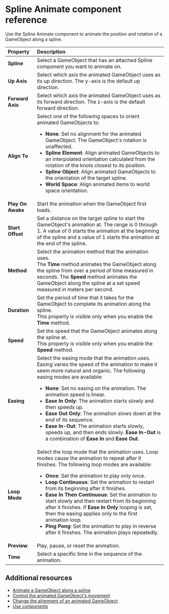 # Spline Animate component reference

Use the Spline Animate component to animate the position and rotation of a GameObject along a spline.


| **Property**          | **Description**           |
| :-------------------- | :------------------------ |
| **Spline** | Select a GameObject that has an attached Spline component you want to animate on. |
| **Up Axis**  | Select which axis the animated GameObject uses as its up direction. The y-axis is the default up direction.   |
| **Forward Axis** | Select which axis the animated GameObject uses as its forward direction. The z-axis is the default forward direction.  |
| **Align To**  | Select one of the following spaces to orient animated GameObjects to: </br> <ul><li>**None**: Set no alignment for the animated GameObject. The GameObject's rotation is unaffected. </li><li>**Spline Element**: Align animated GameObjects to an interpolated orientation calculated from the rotation of the knots closest to its position.</li> <li>**Spline Object**: Align animated GameObjects to the orientation of the target spline.</li> <li>**World Space**: Align animated items to world space orientation. </li> |
| **Play On Awake**  | Start the animation when the GameObject first loads. |
| **Start Offset**  | Set a distance on the target spline to start the GameObject's animation at. The range is 0 through 1. A value of 0 starts the animation at the beginning of the spline and a value of 1 starts the animation at the end of the spline. |
| **Method** | Select the animation method that the animation uses. </br> The **Time** method animates the GameObject along the spline from over a period of time measured in seconds. The **Speed** method animates the GameObject along the spline at a set speed measured in meters per second.  |
| **Duration**  | Set the period of time that it takes for the GameObject to complete its animation along the spline. </br> This property is visible only when you enable the **Time** method. |
| **Speed** | Set the speed that the GameObject animates along the spline at.  </br> This property is visible only when you enable the **Speed** method.   |
| **Easing** | Select the easing mode that the animation uses. Easing varies the speed of the animation to make it seem more natural and organic. The following easing modes are available: <ul><li>**None**: Set no easing on the animation. The animation speed is linear. </li><li>**Ease In Only**: The animation starts slowly and then speeds up. </li><li>**Ease Out Only**: The animation slows down at the end of its sequence. </li><li>**Ease In-Out**: The animation starts slowly, speeds up, and then ends slowly. **Ease In-Out** is a combination of **Ease In** and **Ease Out**. </li></ul>  |
| **Loop Mode** | Select the loop mode that the animation uses. Loop modes cause the animation to repeat after it finishes. The following loop modes are available: <ul><li>**Once**: Set the animation to play only once. </li><li>**Loop Continuous**: Set the animation to restart from its beginning after it finishes. </li><li>**Ease In Then Continuous**: Set the animation to start slowly and then restart from its beginning after it finishes. If **Ease In Only** looping is set, then the easing applies only to the first animation loop.  </li><li>**Ping Pong**: Set the animation to play in reverse after it finishes. The animation plays repeatedly. </li></ul>  |
| **Preview** | Play, pause, or reset the animation. |
|**Time** |  Select a specific time in the sequence of the animation. |

## Additional resources

* [Animate a GameObject along a spline](animate-spline.md)
* [Control the animated GameObject's movement](animate-movement.md)
* [Change the alignment of an animated GameObject](animate-alignment.md)
* [Use components](xref:UsingComponents)
